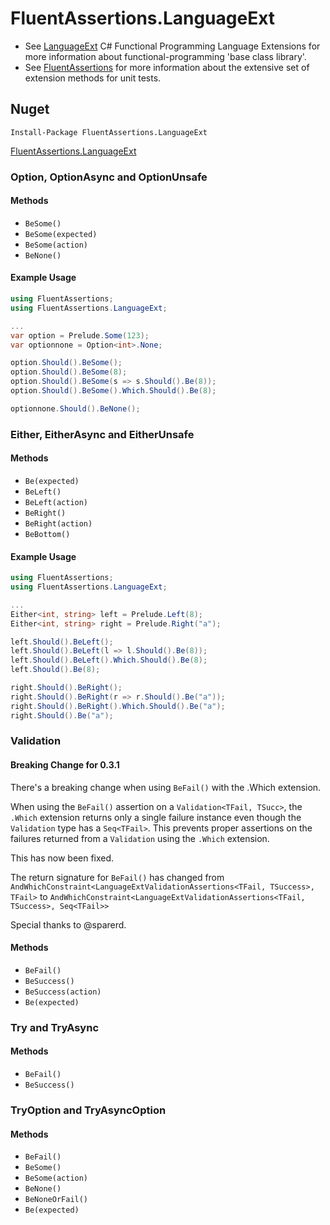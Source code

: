 # FluentAssertions.LanguageExt

* See [LanguageExt](https://github.com/louthy/language-ext/) C# Functional Programming Language Extensions for more information about functional-programming 'base class library'.
* See [FluentAssertions](https://fluentassertions.com/) for more information about the extensive set of extension methods for unit tests.

## Nuget

```Install-Package FluentAssertions.LanguageExt```

[FluentAssertions.LanguageExt](https://www.nuget.org/packages/FluentAssertions.LanguageExt/)

### Option, OptionAsync and OptionUnsafe

#### Methods

- `BeSome()`
- `BeSome(expected)`
- `BeSome(action)`
- `BeNone()`

#### Example Usage
```c#
using FluentAssertions;
using FluentAssertions.LanguageExt;

... 
var option = Prelude.Some(123);
var optionnone = Option<int>.None;

option.Should().BeSome();
option.Should().BeSome(8);
option.Should().BeSome(s => s.Should().Be(8));
option.Should().BeSome().Which.Should().Be(8);

optionnone.Should().BeNone();
```

### Either, EitherAsync and EitherUnsafe

#### Methods

- `Be(expected)`
- `BeLeft()`
- `BeLeft(action)`
- `BeRight()`
- `BeRight(action)`
- `BeBottom()`

#### Example Usage
```c#
using FluentAssertions;
using FluentAssertions.LanguageExt;

... 
Either<int, string> left = Prelude.Left(8);
Either<int, string> right = Prelude.Right("a");

left.Should().BeLeft();
left.Should().BeLeft(l => l.Should().Be(8));
left.Should().BeLeft().Which.Should().Be(8);
left.Should().Be(8);

right.Should().BeRight();
right.Should().BeRight(r => r.Should().Be("a"));
right.Should().BeRight().Which.Should().Be("a");
right.Should().Be("a");
```

### Validation

#### Breaking Change for 0.3.1

There's a breaking change when using `BeFail()` with the .Which extension.

When using the `BeFail()` assertion on a `Validation<TFail, TSucc>`, the `.Which` extension returns only a single failure instance even though the `Validation` type has a `Seq<TFail>`. This prevents proper assertions on the failures returned from a `Validation` using the `.Which` extension.

This has now been fixed.

The return signature for `BeFail()` has changed from `AndWhichConstraint<LanguageExtValidationAssertions<TFail, TSuccess>, TFail>` to `AndWhichConstraint<LanguageExtValidationAssertions<TFail, TSuccess>, Seq<TFail>>`

Special thanks to @sparerd.

#### Methods

- `BeFail()`
- `BeSuccess()`
- `BeSuccess(action)`
- `Be(expected)`

### Try and TryAsync

#### Methods

- `BeFail()`
- `BeSuccess()`

### TryOption and TryAsyncOption

#### Methods

- `BeFail()`
- `BeSome()`
- `BeSome(action)`
- `BeNone()`
- `BeNoneOrFail()`
- `Be(expected)`
